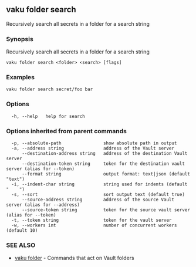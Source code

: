 ## vaku folder search

Recursively search all secrets in a folder for a search string

### Synopsis

Recursively search all secrets in a folder for a search string

```
vaku folder search <folder> <search> [flags]
```

### Examples

```
vaku folder search secret/foo bar
```

### Options

```
  -h, --help   help for search
```

### Options inherited from parent commands

```
  -p, --absolute-path                show absolute path in output
  -a, --address string               address of the Vault server
      --destination-address string   address of the destination Vault server
      --destination-token string     token for the destination vault server (alias for --token)
      --format string                output format: text|json (default "text")
  -i, --indent-char string           string used for indents (default "    ")
  -s, --sort                         sort output text (default true)
      --source-address string        address of the source Vault server (alias for --address)
      --source-token string          token for the source vault server (alias for --token)
  -t, --token string                 token for the vault server
  -w, --workers int                  number of concurrent workers (default 10)
```

### SEE ALSO

* [vaku folder](vaku_folder.md)	 - Commands that act on Vault folders

